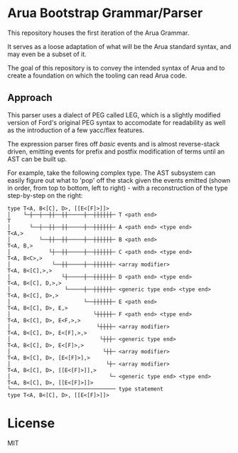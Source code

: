 # Arua Bootstrap Grammar/Parser

This repository houses the first iteration of the Arua Grammar.

It serves as a loose adaptation of what will be the Arua standard syntax, and may even
be a subset of it.

The goal of this repository is to convey the intended syntax of Arua and to create a
foundation on which the tooling can read Arua code.

## Approach

This parser uses a dialect of PEG called LEG, which is a slightly modified version of
Ford's original PEG syntax to accomodate for readability as well as the introduction of
a few yacc/flex features.

The expression parser fires off _basic_ events and is almost reverse-stack driven,
emitting events for prefix and postfix modification of terms until an AST can be built up.

For example, take the following complex type. The AST subsystem can easily figure out
what to 'pop' off the stack given the events emitted (shown in order, from top to bottom, left to right) -
with a reconstruction of the type step-by-step on the right:

```
type T<A, B<[C], D>, [[E<[F]>]]>
│    └─┼──┼──┼┼──┼┼─────┼──┼┼┼┼┼┼─ T <path end>                        T
│      └──┼──┼┼──┼┼─────┼──┼┼┼┼┼┼─ A <path end> <type end>             T<A,>
│         └──┼┼──┼┼─────┼──┼┼┼┼┼┼─ B <path end>                        T<A, B,>
│            └┼──┼┼─────┼──┼┼┼┼┼┼─ C <path end> <type end>             T<A, B<C>,>
│             └──┼┼─────┼──┼┼┼┼┼┼─ <array modifier>                    T<A, B<[C],>,>
│                └┼─────┼──┼┼┼┼┼┼─ D <path end> <type end>             T<A, B<[C], D,>,>
│                 └─────┼──┼┼┼┼┼┼─ <generic type end> <type end>       T<A, B<[C], D>,>
│                       └──┼┼┼┼┼┼─ E <path end>                        T<A, B<[C], D>, E,>
│                          └┼┼┼┼┼─ F <path end> <type end>             T<A, B<[C], D>, E<F,>,>
│                           └┼┼┼┼─ <array modifier>                    T<A, B<[C], D>, E<[F],>,>
│                            └┼┼┼─ <generic type end>                  T<A, B<[C], D>, E<[F]>,>
│                             └┼┼─ <array modifier>                    T<A, B<[C], D>, [E<[F]>],>
│                              └┼─ <array modifier>                    T<A, B<[C], D>, [[E<[F]>]],>
│                               └─ <generic type end> <type end>       T<A, B<[C], D>, [[E<[F]>]]>
└───────────────────────────────── type statement                      type T<A, B<[C], D>, [[E<[F]>]]>
```

# License
MIT
